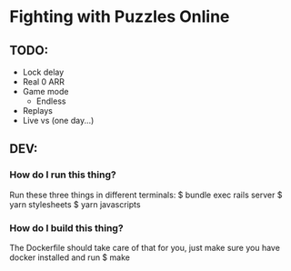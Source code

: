 # Fighting with Puzzles Online

## TODO:

 * Lock delay
 * Real 0 ARR
 * Game mode
   * Endless
 * Replays
 * Live vs (one day...)

## DEV:

### How do I run this thing?

Run these three things in different terminals:
$ bundle exec rails server
$ yarn stylesheets
$ yarn javascripts

### How do I build this thing?

The Dockerfile should take care of that for you, just make sure you have docker
installed and run
$ make

